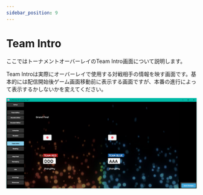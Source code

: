 ```yaml
---
sidebar_position: 9
---
```


# Team Intro

ここではトーナメントオーバーレイのTeam Intro画面について説明します。

Team Introは実際にオーバーレイで使用する対戦相手の情報を映す画面です。基本的には配信開始後ゲーム画面移動前に表示する画面ですが、本番の進行によって表示するかしないかを変えてください。

![Team Intro](/img/osu_lazer/team_intro.png)
